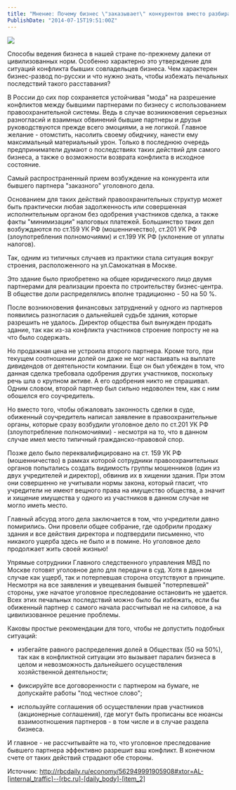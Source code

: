 ```yaml
---
title: "Мнение: Почему бизнес \"заказывает\" конкурентов вместо разбирательства в суде" 
PublishDate: "2014-07-15T19:51:00Z" 
--- 
```

 ![](/docs/image/%D0%B4%D0%B2%D0%B0%20%D0%BA%D1%83%D0%BB%D0%B0%D0%BA%D0%B0.jpg)




Способы ведения бизнеса в нашей стране по-прежнему далеки от цивилизованных норм. Особенно характерно это утверждение для ситуаций конфликта бывших совладельцев бизнеса. Чем характерен бизнес-развод по-русски и что нужно знать, чтобы избежать печальных последствий такого расставания?


В России до сих пор сохраняется устойчивая &quot;мода&quot; на разрешение конфликтов между бывшими партнерами по бизнесу с использованием правоохранительной системы.  Ведь в случае возникновения серьезных разногласий и взаимных обвинений бывшие партнеры и друзья руководствуются прежде всего эмоциями, а не логикой. Главное желание - отомстить, насолить своему обидчику, нанести ему максимальный материальный урон. Только в последнюю очередь предприниматели думают о последствиях таких действий для самого бизнеса, а также  о возможности возврата конфликта в исходное состояние.


Самый распространенный прием   возбуждение на конкурента или бывшего партнера &quot;заказного&quot; уголовного дела.


Основанием для таких действий правоохранительных структур может быть практически любая задолженность или совершенная исполнительным органом без одобрения участников сделка, а также факты &quot;минимизации&quot; налоговых платежей. Большинство таких дел возбуждаются по ст.159 УК РФ (мошенничество), ст.201 УК РФ (злоупотребления полномочиями) и ст.199 УК РФ (уклонение от уплаты налогов).


Так, одним из типичных случаев из практики стала ситуация вокруг строения, расположенного на ул.Самокатная в Москве.

Это здание было приобретено на общее юридического лицо двумя партнерами для реализации проекта по строительству бизнес-центра. В обществе доли распределялись вполне традиционно  - 50 на 50 %.


После возникновения финансовых затруднений у одного из партнеров появились разногласия о дальнейшей судьбе здания, которые разрешить не удалось. Директор общества был вынужден продать здание, так как из-за конфликта участников строение попросту не на что было содержать.


Но продажная цена не устроила второго партнера. Кроме того, при текущем соотношении долей он даже не мог настаивать на выплате дивидендов от деятельности компании. Еще он был убежден в том, что данная сделка требовала одобрения других участников, поскольку речь шла о крупном активе. А его одобрения никто не спрашивал. Одним словом, второй партнер был сильно недоволен тем, как с ним обошелся его соучредитель.


Но вместо того, чтобы обжаловать законность сделки в суде, обиженный соучредитель написал заявление в правоохранительные органы, которые сразу возбудили уголовное дело по ст.201 УК РФ (злоупотребление полномочиями) - несмотря на то, что в данном случае имел место типичный гражданско-правовой спор.


Позже дело было переквалифицировано на ст. 159 УК РФ (мошенничество) в рамках которой сотрудники правоохранительных органов попытались создать видимость группы мошенников (один из двух учредителей и директор), обвинив их в хищении здания. При этом они совершенно не учитывали нормы закона, который гласит, что учредители не имеют вещного права на имущество общества, а значит и хищение имущества у одного из участников в данном случае не могло иметь место.


Главный абсурд этого дела заключается в том, что учредители давно помирились. Они провели общее собрание, где одобрили продажу здания и все действия директора и подтвердили письменно, что никакого ущерба здесь не было и в помине. Но уголовное дело продолжает жить своей жизнью!


Упрямые сотрудники Главного следственного управления МВД по Москве готовят уголовное дело для передачи в суд. Хотя в данном случае как ущерб, так и потерпевшая сторона отсутствуют в принципе. Несмотря на все заявления и увещевания бывшей &quot;потерпевшей&quot; стороны, уже начатое уголовное преследование остановить не удается. Всех этих печальных последствий можно было бы избежать, если бы обиженный партнер с самого начала рассчитывал не на силовое, а на цивилизованное решение проблемы.


Каковы простые рекомендации для того, чтобы не допустить подобных ситуаций:

- избегайте равного распределения долей в Обществах (50 на 50%), так как в конфликтной ситуации это вызывает паралич бизнеса в целом и невозможность дальнейшего осуществления хозяйственной деятельности;

- фиксируйте все договоренности с партнером на бумаге, не допускайте работы &quot;под честное слово&quot;;

- используйте соглашения об осуществлении прав участников (акционерные соглашения), где могут быть прописаны все нюансы взаимоотношения партнеров - в том числе и в случае раздела бизнеса.


И главное - не рассчитывайте на то, что уголовное преследование бывшего партнера эффективно разрешит ваш конфликт. В конечном счете от таких действий страдают обе стороны.






Источник: http://rbcdaily.ru/economy/562949991905908#xtor=AL-[internal_traffic]--[rbc.ru]-[daily_body]-[item_2]

